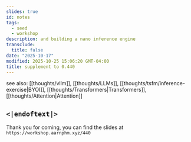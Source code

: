 ```yaml
---
slides: true
id: notes
tags:
  - seed
  - workshop
description: and building a nano inference engine
transclude:
  title: false
date: "2025-10-17"
modified: 2025-10-25 15:06:20 GMT-04:00
title: supplement to 0.440
---
```


see also: [[thoughts/vllm]], [[thoughts/LLMs]], [[thoughts/tsfm/inference-exercise|BYOI]], [[thoughts/Transformers|Transformers]], [[thoughts/Attention|Attention]]

## `<|endoftext|>`

Thank you for coming, you can find the slides at `https://workshop.aarnphm.xyz/440`
